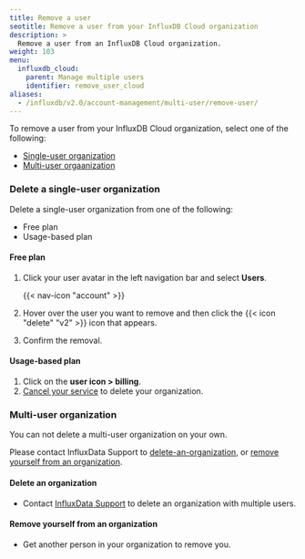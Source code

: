```yaml
---
title: Remove a user
seotitle: Remove a user from your InfluxDB Cloud organization
description: >
  Remove a user from an InfluxDB Cloud organization.
weight: 103
menu:
  influxdb_cloud:
    parent: Manage multiple users
    identifier: remove_user_cloud
aliases:
  - /influxdb/v2.0/account-management/multi-user/remove-user/
---
```


To remove a user from your InfluxDB Cloud organization, select one of the following:
- [Single-user organization](#single-user-organization)
- [Multi-user orgaanization](#multi-user-organization)

### Delete a single-user organization 

Delete a single-user organization from one of the following:
- Free plan
- Usage-based plan

#### Free plan 

1. Click your user avatar in the left navigation bar and select **Users**.

    {{< nav-icon "account" >}}

2. Hover over the user you want to remove and then click the {{< icon "delete" "v2" >}} icon that appears.
3. Confirm the removal.

#### Usage-based plan 

1. Click on the **user icon > billing**. 
2. [Cancel your service](/influxdb/cloud/account-management/offboarding/#cancel-service) to delete your organization. 

### Multi-user organization 

You can not delete a multi-user organization on your own. 

Please contact InfluxData Support to [delete-an-organization](#delete-an-organization), or [remove yourself from an organization](#remove-yourself-from-an-organization).

#### Delete an organization

- Contact [InfluxData Support](support@influxdata.com) to delete an organization with multiple users. 

#### Remove yourself from an organization 

- Get another person in your organization to remove you. 

